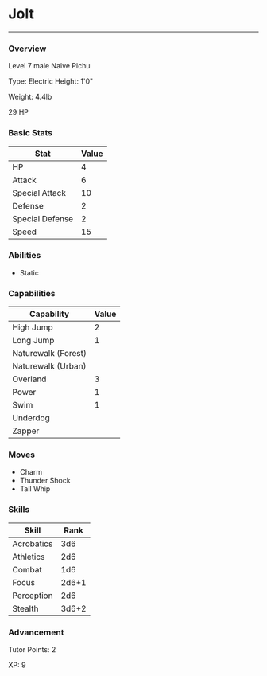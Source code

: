 # Jolt
------------------------------------------------------------------------

### Overview
Level 7 male Naive Pichu

Type: Electric
Height: 1'0"

Weight: 4.4lb

29 HP

### Basic Stats
| Stat              | Value |
| ----------------- | ----- |
| HP                | 4 |
| Attack            | 6 |
| Special Attack    | 10 |
| Defense           | 2 |
| Special Defense   | 2 |
| Speed             | 15 |

### Abilities
* Static

### Capabilities
| Capability    | Value |
| ------------- | ----- |
| High Jump | 2 |
| Long Jump | 1 |
| Naturewalk (Forest) |  |
| Naturewalk (Urban) |  |
| Overland | 3 |
| Power | 1 |
| Swim | 1 |
| Underdog |  |
| Zapper |  |

### Moves
* Charm
* Thunder Shock
* Tail Whip

### Skills
| Skill         | Rank |
| ------------- | ---- |
| Acrobatics | 3d6 |
| Athletics | 2d6 |
| Combat | 1d6 |
| Focus | 2d6+1 |
| Perception | 2d6 |
| Stealth | 3d6+2 |

### Advancement
Tutor Points: 2

XP: 9
